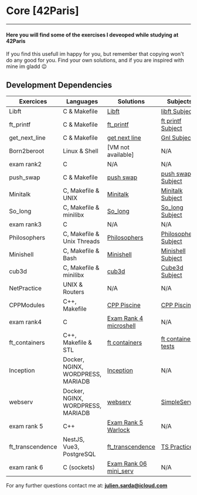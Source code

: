 # Core [42Paris]

---

#### Here you will find some of the exercises I deveoped while studying at 42Paris

If you find this usefull im happy for you, but remember that copying won't do any good for you.
Find your own solutions, and if you are inspired with mine im gladd 😉

## Development Dependencies

<table>
  <thead>
    <tr>
      <th>Exercices</th>
      <th>Languages</th>
      <th>Solutions</th>
      <th>Subjects</th>
    </tr>
  </thead>
  <tbody>
    <tr>
      <td>Libft</td>
      <td>C & Makefile</td>
      <td><a href="Libft">Libft</a></td>
      <td><a href="./Libft/Subject.pdf">libft Subject</a></td>
    </tr>
    <tr>
      <td>ft_printf</td>
      <td>C & Makefile</td>
      <td><a href="ft_printf">ft_printf</a></td>
      <td><a href="./ft_printf/Subject.pdf">ft printf Subject</a></td>
    </tr>
    <tr>
      <td>get_next_line</td>
      <td>C & Makefile</td>
      <td><a href="Gnl">get next line</a></td>
      <td><a href="./Gnl/Subject.pdf">Gnl Subject</a></td>
    </tr>
    <tr>
      <td>Born2beroot</td>
      <td>Linux & Shell</td>
      <td>[VM not available]</td>
      <td>N/A</td>
    </tr>
    <tr>
      <td>exam rank2</td>
      <td>C</td>
      <td>N/A</td>
      <td>N/A</td>
    </tr>
    <tr>
      <td>push_swap</td>
      <td>C & Makefile</td>
      <td><a href="Push_Swap">push swap</a></td>
      <td><a href="./Push_Swap/Subject.pdf">push swap Subject</a></td>
    </tr>
    <tr>
      <td>Minitalk</td>
      <td>C, Makefile & UNIX</td>
      <td><a href="Minitalk">Minitalk</a></td>
      <td><a href="./Minitalk/Subject.pdf">Minitalk Subject</a></td>
    </tr>
    <tr>
      <td>So_long</td>
      <td>C, Makefile & minilibx</td>
      <td><a href="So_long">So_long</a></td>
      <td><a href="./So_long/Subject.pdf">So_long Subject</td>
    </tr>
    <tr>
      <td>exam rank3</td>
      <td>C</td>
      <td>N/A</td>
      <td>N/A</td>
    </tr>
    <tr>
      <td>Philosophers</td>
      <td>C, Makefile & Unix Threads</td>
      <td><a href="Philosophers">Philosophers</a></td>
      <td><a href="./Philosophers/Subject.pdf">Philosophers Subject</a></td>
    </tr>
    <tr>
      <td>Minishell</td>
      <td>C, Makefile & Bash</td>
      <td><a href="minishell">Minishell</a></td>
      <td><a href="./minishell/Subject.pdf">Minishell Subject</a></td>
    </tr>
    <tr>
      <td>cub3d</td>
      <td>C, Makefile & minilibx</td>
      <td><a href="Cub3D">cub3d</a></td>
      <td><a href="./Cube3D/Subject.pdf">Cube3d Subject</a></td>
    </tr>
    <tr>
      <td>NetPractice</td>
      <td>UNIX & Routers</td>
      <td>N/A</td>
      <td>N/A</td>
    </tr>
    <tr>
      <td>CPPModules</td>
      <td>C++, Makefile</td>
      <td><a href="CPP_Piscine">CPP Piscine</a></td>
      <td><a href="CPP_Piscine">CPP Piscine</a></td>
    </tr>
    <tr>
      <td>exam rank4</td>
      <td>C</td>
      <td><a href="../42Documentation/Exam_Rank_04">Exam Rank 4 microshell</a></td>
      <td>N/A</td>
    </tr>
    <tr>
      <td>ft_containers</td>
      <td>C++, Makefile & STL</td>
      <td><a href="ft_containers">ft containers</a></td>
      <td><a href="ft_containers/srcs/main.cpp">ft containers tests</a></td>
    </tr>
    <tr>
      <td>Inception</td>
      <td>Docker, NGINX, WORDPRESS, MARIADB</td>
      <td><a href="Inception">Inception</a></td>
      <td>N/A</td>
    </tr>
    <tr>
      <td>webserv</td>
      <td>Docker, NGINX, WORDPRESS, MARIADB</td>
      <td><a href="webserv">webserv</a></td>
      <td><a href="https://github.com/pulgamecanica/42Course/tree/main/42Core/webserv/SimpleServer">SimpleServer</a></td>
    </tr>
    <tr>
      <td>exam rank 5</td>
      <td>C++</td>
      <td><a href="../42Documentation/Exam_Rank_05">Exam Rank 5 Warlock</a></td>
      <td>N/A</td>
    </tr>
    <tr>
      <td>ft_transcendence</td>
      <td>NestJS, Vue3, PostgreSQL</td>
      <td><a href="ft_transcendence">ft_transcendence</a></td>
      <td><a href="https://github.com/pulgamecanica/42Course/tree/main/42Documentation/TS_practice">TS Practice</a></td>
    </tr>
    <tr>
      <td>exam rank 6</td>
      <td>C (sockets)</td>
      <td><a href="https://github.com/pulgamecanica/42Course/tree/main/42Documentation/Exam_Rank_06">Exam Rank 06 mini_serv</a></td>
      <td>N/A</td>
    </tr>
  </tbody>
</table>

For any further questions contact me at: **julien.sarda@icloud.com**
